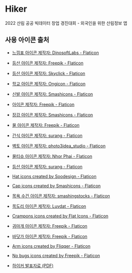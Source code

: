 # Hiker

2022 산림 공공 빅데이터 창업 경진대회 - 외국인을 위한 산림정보  앱

## 사용 아이콘 출처

- <a href="https://www.flaticon.com/kr/free-icons/" title="느낌표 아이콘">느낌표 아이콘  제작자: DinosoftLabs - Flaticon</a>
- <a href="https://www.flaticon.com/kr/free-icons/" title="등산 아이콘">등산 아이콘  제작자: Freepik - Flaticon</a>
- <a href="https://www.flaticon.com/kr/free-icons/" title="등산 아이콘">등산 아이콘  제작자: Skyclick - Flaticon</a>
- <a href="https://www.flaticon.com/kr/free-icons/" title="학교 아이콘">학교 아이콘  제작자: Ongicon - Flaticon</a>
- <a href="https://www.flaticon.com/kr/free-icons/" title="신발 아이콘">신발 아이콘  제작자: Smashicons - Flaticon</a>
- <a href="https://www.flaticon.com/kr/free-icons/" title=" 아이콘"> 아이콘  제작자: Freepik - Flaticon</a>
- <a href="https://www.flaticon.com/kr/free-icons/" title="장갑 아이콘">장갑 아이콘  제작자: Smashicons - Flaticon</a>
- <a href="https://www.flaticon.com/kr/free-icons/" title="물 아이콘">물 아이콘  제작자: Freepik - Flaticon</a>
- <a href="https://www.flaticon.com/kr/free-icons/" title="간식 아이콘">간식 아이콘  제작자: surang - Flaticon</a>
- <a href="https://www.flaticon.com/kr/free-icons/" title="벽토 아이콘">벽토 아이콘  제작자: photo3idea_studio - Flaticon</a>
- <a href="https://www.flaticon.com/kr/free-icons/" title="물티슈 아이콘">물티슈 아이콘  제작자: Nhor Phai - Flaticon</a>
- <a href="https://www.flaticon.com/kr/free-icons/" title="등산 아이콘">등산 아이콘  제작자: surang - Flaticon</a>
- <a href="https://www.flaticon.com/free-icons/hat" title="hat icons">Hat icons created by Soodesign - Flaticon</a>
- <a href="https://www.flaticon.com/free-icons/cap" title="cap icons">Cap icons created by Smashicons - Flaticon</a>
- <a href="https://www.flaticon.com/kr/free-icons/-" title="목욕 수건 아이콘">목욕 수건 아이콘  제작자: smashingstocks - Flaticon</a>
- <a href="https://www.flaticon.com/kr/free-icons/" title="목도리 아이콘">목도리 아이콘  제작자: Luvdat - Flaticon</a>
- <a href="https://www.flaticon.com/free-icons/crampons" title="crampons icons">Crampons icons created by Flat Icons - Flaticon</a>
- <a href="https://www.flaticon.com/kr/free-icons/" title="귀마개 아이콘">귀마개 아이콘  제작자: Freepik - Flaticon</a>
- <a href="https://www.flaticon.com/kr/free-icons/" title="바닷가 아이콘">바닷가 아이콘  제작자: Freepik - Flaticon</a>
- <a href="https://www.flaticon.com/free-icons/arm" title="arm icons">Arm icons created by Fliqqer - Flaticon</a>
- <a href="https://www.flaticon.com/free-icons/no-bugs" title="no bugs icons">No bugs icons created by Freepik - Flaticon</a>

- [하이커 발표자료 (PDF)](hiker%20presentation.pdf)
